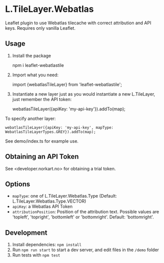 # L.TileLayer.Webatlas

Leaflet plugin to use Webatlas tilecache with correct attribution and API keys. Requires only vanilla Leaflet.

## Usage

1. Install the package

   npm i leaflet-webatlastile

2. Import what you need:

   import {webatlasTileLayer} from 'leaflet-webatlastile';

3. Instantiate a new layer just as you would instantiate a new L.TileLayer, just remember the API token:

   webatlasTileLayer({apiKey: 'my-api-key'}).addTo(map);

To specify another layer:

    webatlasTileLayer({apiKey: 'my-api-key', mapType: WebatlasTileLayerTypes.GREY}).addTo(map);

See demo/index.ts for example use.

## Obtaining an API Token

See <developer.norkart.no> for obtaining a trial token.

## Options

- `mapType`: one of L.TileLayer.Webatlas.Type (Default: L.TileLayer.Webatlas.Type.VECTOR)
- `apiKey`: a Webatlas API Token
- `attributionPosition`: Position of the attribution text. Possible values are 'topleft', 'topright', 'bottomleft' or 'bottomright'. Default: 'bottomright'.

## Development

1. Install dependencies: `npm install`
2. Run `npm run start` to start a dev server, and edit files in the `/demo` folder
3. Run tests with `npm test`
